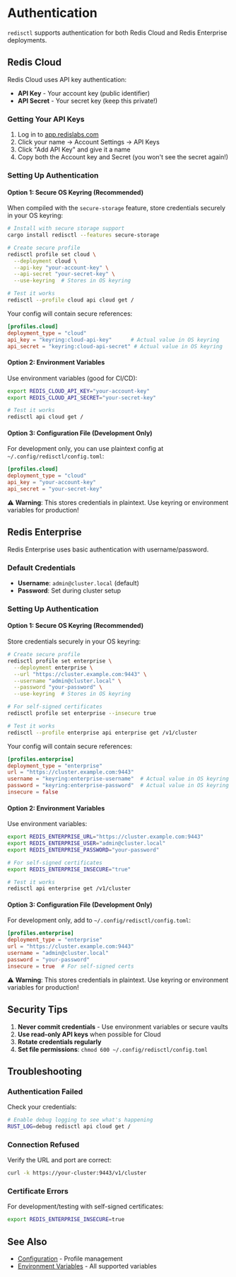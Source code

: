 # Authentication

`redisctl` supports authentication for both Redis Cloud and Redis Enterprise deployments.

## Redis Cloud

Redis Cloud uses API key authentication:
- **API Key** - Your account key (public identifier)
- **API Secret** - Your secret key (keep this private!)

### Getting Your API Keys

1. Log in to [app.redislabs.com](https://app.redislabs.com)
2. Click your name → Account Settings → API Keys
3. Click "Add API Key" and give it a name
4. Copy both the Account key and Secret (you won't see the secret again!)

### Setting Up Authentication

#### Option 1: Secure OS Keyring (Recommended)

When compiled with the `secure-storage` feature, store credentials securely in your OS keyring:

```bash
# Install with secure storage support
cargo install redisctl --features secure-storage

# Create secure profile
redisctl profile set cloud \
  --deployment cloud \
  --api-key "your-account-key" \
  --api-secret "your-secret-key" \
  --use-keyring  # Stores in OS keyring

# Test it works
redisctl --profile cloud api cloud get /
```

Your config will contain secure references:
```toml
[profiles.cloud]
deployment_type = "cloud"
api_key = "keyring:cloud-api-key"      # Actual value in OS keyring
api_secret = "keyring:cloud-api-secret" # Actual value in OS keyring
```

#### Option 2: Environment Variables

Use environment variables (good for CI/CD):

```bash
export REDIS_CLOUD_API_KEY="your-account-key"
export REDIS_CLOUD_API_SECRET="your-secret-key"

# Test it works
redisctl api cloud get /
```

#### Option 3: Configuration File (Development Only)

For development only, you can use plaintext config at `~/.config/redisctl/config.toml`:

```toml
[profiles.cloud]
deployment_type = "cloud"
api_key = "your-account-key"
api_secret = "your-secret-key"
```

⚠️ **Warning**: This stores credentials in plaintext. Use keyring or environment variables for production!

## Redis Enterprise

Redis Enterprise uses basic authentication with username/password.

### Default Credentials

- **Username**: `admin@cluster.local` (default)
- **Password**: Set during cluster setup

### Setting Up Authentication

#### Option 1: Secure OS Keyring (Recommended)

Store credentials securely in your OS keyring:

```bash
# Create secure profile
redisctl profile set enterprise \
  --deployment enterprise \
  --url "https://cluster.example.com:9443" \
  --username "admin@cluster.local" \
  --password "your-password" \
  --use-keyring  # Stores in OS keyring

# For self-signed certificates
redisctl profile set enterprise --insecure true

# Test it works
redisctl --profile enterprise api enterprise get /v1/cluster
```

Your config will contain secure references:
```toml
[profiles.enterprise]
deployment_type = "enterprise"
url = "https://cluster.example.com:9443"
username = "keyring:enterprise-username"  # Actual value in OS keyring
password = "keyring:enterprise-password"  # Actual value in OS keyring
insecure = false
```

#### Option 2: Environment Variables

Use environment variables:

```bash
export REDIS_ENTERPRISE_URL="https://cluster.example.com:9443"
export REDIS_ENTERPRISE_USER="admin@cluster.local"
export REDIS_ENTERPRISE_PASSWORD="your-password"

# For self-signed certificates
export REDIS_ENTERPRISE_INSECURE="true"

# Test it works
redisctl api enterprise get /v1/cluster
```

#### Option 3: Configuration File (Development Only)

For development only, add to `~/.config/redisctl/config.toml`:

```toml
[profiles.enterprise]
deployment_type = "enterprise"
url = "https://cluster.example.com:9443"
username = "admin@cluster.local"
password = "your-password"
insecure = true  # For self-signed certs
```

⚠️ **Warning**: This stores credentials in plaintext. Use keyring or environment variables for production!

## Security Tips

1. **Never commit credentials** - Use environment variables or secure vaults
2. **Use read-only API keys** when possible for Cloud
3. **Rotate credentials regularly**
4. **Set file permissions**: `chmod 600 ~/.config/redisctl/config.toml`

## Troubleshooting

### Authentication Failed

Check your credentials:
```bash
# Enable debug logging to see what's happening
RUST_LOG=debug redisctl api cloud get /
```

### Connection Refused

Verify the URL and port are correct:
```bash
curl -k https://your-cluster:9443/v1/cluster
```

### Certificate Errors

For development/testing with self-signed certificates:
```bash
export REDIS_ENTERPRISE_INSECURE=true
```

## See Also

- [Configuration](./configuration.md) - Profile management
- [Environment Variables](../reference/environment-variables.md) - All supported variables